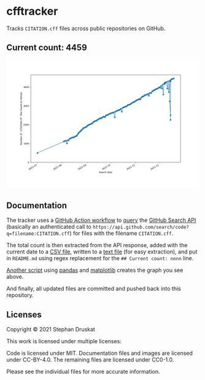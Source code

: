 <!--
SPDX-FileCopyrightText: 2021 Stephan Druskat <mail@sdruskat.net>
SPDX-License-Identifier: CC-BY-4.0
-->

# cfftracker

Tracks `CITATION.cff` files across public repositories on GitHub.

## Current count: 4459

![A graph showing a timeline of file counts for CITATION.cff files across GitHub retrieved via GitHub search API.](cff_counts.png)

## Documentation

The tracker uses a [GitHub Action workflow](.github/workflows/update.yml) to [query](query_api.py) the [GitHub Search API](https://docs.github.com/en/rest/reference/search) (basically an authenticated call to  `https://api.github.com/search/code?q=filename:CITATION.cff`) for files with the filename `CITATION.cff`.

The total count is then extracted from the API response, added with the current date to a [CSV file](cff_counts.csv), written to a [text file](current_count.txt) (for easy extraction), and put in `README.md` using regex replacement for the `## Current count: nnnn` line.

[Another script](plot.py) using [pandas](https://pandas.pydata.org/) and [matplotlib](https://matplotlib.org/) creates the graph you see above.

And finally, all updated files are committed and pushed back into this repository.


## Licenses

Copyright © 2021 Stephan Druskat

This work is licensed under multiple licenses:

Code is licensed under MIT.
Documentation files and images are licensed under CC-BY-4.0.
The remaining files are licensed under CC0-1.0.

Please see the individual files for more accurate information.
